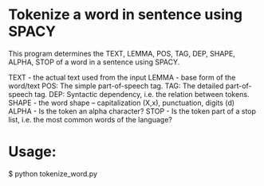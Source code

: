 # Tokenize a word in sentence using SPACY
This program determines the TEXT, LEMMA, POS, TAG, DEP, SHAPE, ALPHA, STOP of a word in a sentence using SPACY.

TEXT - the actual text used from the input
LEMMA - base form of the word/text
POS: The simple part-of-speech tag.
TAG: The detailed part-of-speech tag.
DEP: Syntactic dependency, i.e. the relation between tokens.
SHAPE - the word shape – capitalization (X,x), punctuation, digits (d)
ALPHA - Is the token an alpha character?
STOP - Is the token part of a stop list, i.e. the most common words of the language?

# Usage:
$ python tokenize_word.py
